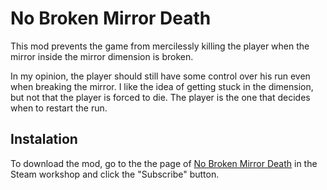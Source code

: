 # No Broken Mirror Death

This mod prevents the game from mercilessly killing the player when the mirror inside the mirror dimension is broken.

In my opinion, the player should still have some control over his run even when breaking the mirror.
I like the idea of getting stuck in the dimension, but not that the player is forced to die.
The player is the one that decides when to restart the run.

## Instalation

To download the mod, go to the the page of [No Broken Mirror Death](https://steamcommunity.com/sharedfiles/filedetails/?id=2972317006) in the Steam workshop and click the "Subscribe" button.
